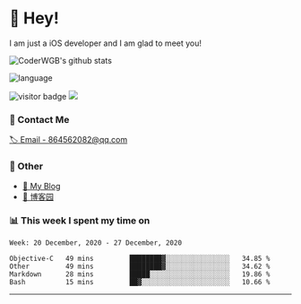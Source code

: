 # 👋 Hey!


I am just a iOS developer and I am glad to meet you!

![CoderWGB's github stats](https://github-readme-stats.vercel.app/api?username=WangGuibin&&show_icons=true&&title_color=1abc9c&&icon_color=1abc9c)

![language](https://github-readme-stats.vercel.app/api/top-langs/?username=WangGuibin&hide_langs_below=1&theme=default&line_height=27&layout=compact)


<img src="https://visitor-badge.laobi.icu/badge?page_id=wangguibin.wangguibin" alt="visitor badge"/>       
<a title="Hits" target="_blank" href="https://github.com/wangguibin/wangguibin"><img src="https://hits.b3log.org/wangguibin/wangguibin.svg"></a>



### 📮 Contact Me

[🏷 Email - 864562082@qq.com](mailto:864562082@qq.com)


### 🤪 Other

- [📌 My Blog](http://wangguibin.github.io/hexo-github-action)
- [📌 博客园](https://www.cnblogs.com/wgb1234/)

### 📊 This week I spent my time on

<!--START_SECTION:waka-->
```text
Week: 20 December, 2020 - 27 December, 2020

Objective-C   49 mins         ████████▓░░░░░░░░░░░░░░░░   34.85 % 
Other         49 mins         ████████▓░░░░░░░░░░░░░░░░   34.62 % 
Markdown      28 mins         █████░░░░░░░░░░░░░░░░░░░░   19.86 % 
Bash          15 mins         ██▓░░░░░░░░░░░░░░░░░░░░░░   10.66 % 
```
<!--END_SECTION:waka-->

---
